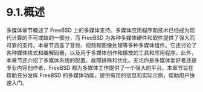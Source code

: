 # 9.1.概述

多媒体章节概述了 FreeBSD 上的多媒体支持。多媒体应用程序和技术已经成为现代计算的不可或缺的一部分，而 FreeBSD 为各种多媒体硬件和软件提供了强大而可靠的支持。本章节涵盖了音频、视频和图像处理等多种多媒体组件。它还讨论了各种媒体格式和编解码器，以及用于多媒体创作和播放的工具和应用程序。此外，本章节还介绍了多媒体系统的配置、故障排除和优化。无论你是多媒体爱好者还是专业内容创作者，FreeBSD 都为多媒体工作提供了一个强大的平台。本章节旨在帮助充分发挥 FreeBSD 的多媒体功能，提供有用的信息和实际示例，帮助用户快速入门。
